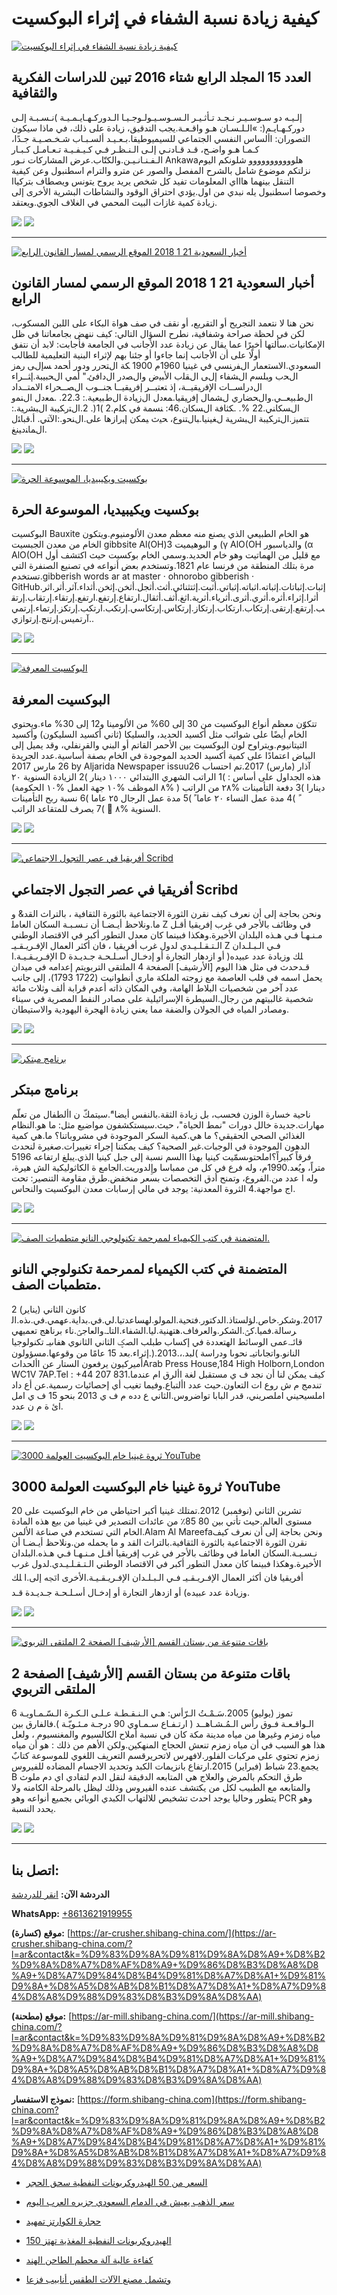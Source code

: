 # كيفية زيادة نسبة الشفاء في إثراء البوكسيت

<a href="https://swt.shibang-china.com/?l=ar&img&k=%D9%83%D9%8A%D9%81%D9%8A%D8%A9+%D8%B2%D9%8A%D8%A7%D8%AF%D8%A9+%D9%86%D8%B3%D8%A8%D8%A9+%D8%A7%D9%84%D8%B4%D9%81%D8%A7%D8%A1+%D9%81%D9%8A+%D8%A5%D8%AB%D8%B1%D8%A7%D8%A1+%D8%A7%D9%84%D8%A8%D9%88%D9%83%D8%B3%D9%8A%D8%AA" target="_blank">![كيفية زيادة نسبة الشفاء في إثراء البوكسيت](http://static.shibang-china.com/all-800x300/1302.jpg)</a>

## العدد 15 المجلد الرابع شتاء 2016 تبين للدراسات الفكرية والثقافية
إلـيـه دو سـوسـيـر نـجـد تـأثـيـر الـسـوسـيـولـوجـيـا الـدوركـهـايـمـيـة )نـسـبـة إلـى دوركـهـايـم(: »الـلـسـان هـو واقـعـة.يجب التدقيق، زيادة على ذلك، في ماذا سيكون التصوران: األساس النفسي الجتماعي للسيميوطيقا.بـعـيـد ألسـبـاب شـخـصـيـة جـدًا، كـمـا هـو واضـح، قـد قـادنـي إلـى الـنـظـر فـي كـيـفـيـة تـعـامـل كـبـار الـفـنـانـيـن.والكتّاب.عرض المشاركات نـور Ankawaهلووووووووووو شلونكم اليوم نزلتكم موضوع شامل بالشرح المفصل والصور عن مترو والترام اسطنبول وعن كيفية التنقل بينهما هاااي المعلومات تفيد كل شخص يريد يروح يتونس ويصطاف بتركياا وخصوصا اسطنبول يله نبدي من اول.يؤدي احتراق الوقود والنشاطات البشرية الأخرى إلى زيادة كمية غازات البيت المحمي في الغلاف الجوي.ويعتقد.


<a href="https://whatsapp.shibangsoft.com/WhatsApp.php" target="_blank" title="WhatsApp">![](http://static.shibang-china.com/icon/whatsapp.png)</a> <a href="https://swt.shibang-china.com/?l=ar&icon&k=%D9%83%D9%8A%D9%81%D9%8A%D8%A9+%D8%B2%D9%8A%D8%A7%D8%AF%D8%A9+%D9%86%D8%B3%D8%A8%D8%A9+%D8%A7%D9%84%D8%B4%D9%81%D8%A7%D8%A1+%D9%81%D9%8A+%D8%A5%D8%AB%D8%B1%D8%A7%D8%A1+%D8%A7%D9%84%D8%A8%D9%88%D9%83%D8%B3%D9%8A%D8%AA" target="_blank">![](http://static.shibang-china.com/icon/chat-ar.png)</a>

---

<a href="https://swt.shibang-china.com/?l=ar&img&k=%D9%83%D9%8A%D9%81%D9%8A%D8%A9+%D8%B2%D9%8A%D8%A7%D8%AF%D8%A9+%D9%86%D8%B3%D8%A8%D8%A9+%D8%A7%D9%84%D8%B4%D9%81%D8%A7%D8%A1+%D9%81%D9%8A+%D8%A5%D8%AB%D8%B1%D8%A7%D8%A1+%D8%A7%D9%84%D8%A8%D9%88%D9%83%D8%B3%D9%8A%D8%AA" target="_blank">![أخبار السعودية 21 1 2018 الموقع الرسمي لمسار القانون الرابع](http://static.shibang-china.com/all-800x300/995.jpg)</a>

## أخبار السعودية 21 1 2018 الموقع الرسمي لمسار القانون الرابع
نحن هنا لا نتعمد التجريح أو التقريع، أو نقف في صف هواة البكاء على اللبن المسكوب، لكن في لحظة صراحة وشفافية، نطرح السؤال التالي: كيف ننهض بجامعاتنا في ظل الإمكانيات.سألتها أخيرًا عما يقال عن زيادة عدد الأجانب في الجامعة فأجابت: لابد أن نتفق أولًا على أن الأجانب إنما جاءوا أو جئنا بهم لإثراء البنية التعليمية للطالب السعودي.اﻻﺴﺘﻌﻤﺎر اﻝﻔرﻨﺴﻲ ﻓﻲ ﻏﻴﻨﻴﺎ 1960م 1900 ﻜﺔ اﻝﺘﺤرر ودور أﺤﻤد ﺴإﻝﻰ رﻤز اﻝﺤب وﺒﻠﺴم اﻝﺸﻔﺎء إﻝﻰ اﻝﻘﻠب اﻷﺒﻴض واﻝﺼدر اﻝداﻓﺊ.&quot; أﻤﻲ اﻝﺤﺒﻴﺒﺔ.إﺜــراء اﻝدراﺴــﺎت اﻹﻓرﻴﻘﻴــﺔ، إذ ﺘﻌﺘﺒــر إﻓرﻴﻘﻴــﺎ ﺠﻨــوب اﻝﺼــﺤراء اﻻﻤﺘــداد اﻝطﺒﻴﻌــﻲ.واﻝﺤﻀﺎري ﻝﺸﻤﺎل إﻓرﻴﻘﻴﺎ.ﻤﻌدل اﻝزﻴﺎدة اﻝطﺒﻴﻌﻴﺔ.: 22.3. .ﻤﻌدل اﻝﻨﻤو اﻝﺴﻜﺎﻨﻲ.22 %. .ﻜﺜﺎﻓﺔ اﻝﺴﻜﺎن.46: ﻨﺴﻤﺔ ﻓﻲ ﻜﻠم.2 )1(. 2.اﻝﺘرﻜﻴﺒﺔ اﻝﺒﺸرﻴﺔ.: ﺘﺘﻤﻴز.اﻝﺘرﻜﻴﺒﺔ اﻝﺒﺸرﻴﺔ ﻝﻐﻴﻨﻴﺎ.ﺒﺎﻝﺘﻨوع، ﺤﻴث ﻴﻤﻜن إﺒرازﻫﺎ ﻋﻠﻰ.اﻝﻨﺤو.:اﻵﺘﻲ. أ.ﻗﺒﺎﺌل اﻝﻤﺎﻨدﻴﻨﻎ.


<a href="https://whatsapp.shibangsoft.com/WhatsApp.php" target="_blank" title="WhatsApp">![](http://static.shibang-china.com/icon/whatsapp.png)</a> <a href="https://swt.shibang-china.com/?l=ar&icon&k=%D9%83%D9%8A%D9%81%D9%8A%D8%A9+%D8%B2%D9%8A%D8%A7%D8%AF%D8%A9+%D9%86%D8%B3%D8%A8%D8%A9+%D8%A7%D9%84%D8%B4%D9%81%D8%A7%D8%A1+%D9%81%D9%8A+%D8%A5%D8%AB%D8%B1%D8%A7%D8%A1+%D8%A7%D9%84%D8%A8%D9%88%D9%83%D8%B3%D9%8A%D8%AA" target="_blank">![](http://static.shibang-china.com/icon/chat-ar.png)</a>

---

<a href="https://swt.shibang-china.com/?l=ar&img&k=%D9%83%D9%8A%D9%81%D9%8A%D8%A9+%D8%B2%D9%8A%D8%A7%D8%AF%D8%A9+%D9%86%D8%B3%D8%A8%D8%A9+%D8%A7%D9%84%D8%B4%D9%81%D8%A7%D8%A1+%D9%81%D9%8A+%D8%A5%D8%AB%D8%B1%D8%A7%D8%A1+%D8%A7%D9%84%D8%A8%D9%88%D9%83%D8%B3%D9%8A%D8%AA" target="_blank">![بوكسيت ويكيبيديا، الموسوعة الحرة](http://static.shibang-china.com/all-800x300/446.jpg)</a>

## بوكسيت ويكيبيديا، الموسوعة الحرة
البوكسيت Bauxite هو الخام الطبيعي الذي يصنع منه معظم معدن الألومنيوم.ويتكون الخام من معدن الجبسيت gibbsite Al(OH)3 و البوهيميت (γ AlO(OH والدياسبور (α AlO(OH مع قليل من الهماتيت وهو خام الحديد.وسمي الخام بوكسيت حيث اكتشف أول مرة بتلك المنطقة من فرنسا عام 1821.وتستخدم بعض أنواعه في تصنيع الصنفرة التي تستخدم.gibberish words ar at master · ohnorobo gibberish · GitHubإثبات.إثباتات.إثباته.اثباته.إثباتي.أثبت.إثتثنائي.أثث.أثجل.أثخن.إثخن.أثداء.آثر.أثر.اثر.أثرا.إثراء.أثره.أثري.أثرى.أثرياء.أثرية.اثغ.أثف.أثقال.ارتفاع.إرتفع.ارتفع.إرتقاء.إرتقاب.إرتقب.إرتقع.إرتقى.إرتكاب.ارتكاب.إرتكاز.إرتكاس.إرتكاسي.إرتكب.ارتكب.إرتكز.إرتماء.إرتمي.آرتميس.إرتنج.إرتوازي.


<a href="https://whatsapp.shibangsoft.com/WhatsApp.php" target="_blank" title="WhatsApp">![](http://static.shibang-china.com/icon/whatsapp.png)</a> <a href="https://swt.shibang-china.com/?l=ar&icon&k=%D9%83%D9%8A%D9%81%D9%8A%D8%A9+%D8%B2%D9%8A%D8%A7%D8%AF%D8%A9+%D9%86%D8%B3%D8%A8%D8%A9+%D8%A7%D9%84%D8%B4%D9%81%D8%A7%D8%A1+%D9%81%D9%8A+%D8%A5%D8%AB%D8%B1%D8%A7%D8%A1+%D8%A7%D9%84%D8%A8%D9%88%D9%83%D8%B3%D9%8A%D8%AA" target="_blank">![](http://static.shibang-china.com/icon/chat-ar.png)</a>

---

<a href="https://swt.shibang-china.com/?l=ar&img&k=%D9%83%D9%8A%D9%81%D9%8A%D8%A9+%D8%B2%D9%8A%D8%A7%D8%AF%D8%A9+%D9%86%D8%B3%D8%A8%D8%A9+%D8%A7%D9%84%D8%B4%D9%81%D8%A7%D8%A1+%D9%81%D9%8A+%D8%A5%D8%AB%D8%B1%D8%A7%D8%A1+%D8%A7%D9%84%D8%A8%D9%88%D9%83%D8%B3%D9%8A%D8%AA" target="_blank">![البوكسيت المعرفة](http://static.shibang-china.com/all-800x300/1302.jpg)</a>

## البوكسيت المعرفة
تتكوّن معظم أنواع البوكسيت من 30 إلى 60% من الألومينا و12 إلى 30% ماء.ويحتوي الخام أيضًا على شوائب مثل أكسيد الحديد، والسليكا (ثاني أكسيد السليكون) وأكسيد التيتانيوم.ويتراوح لون البوكسيت بين الأحمر القاتم أو البني والقرنفلي، وقد يميل إلى البياض اعتمادًا على كمية أكسيد الحديد الموجودة في الخام بصفة أساسية.عدد الجريدة 26 مارس 2017 by Aljarida Newspaper issuu26 آذار (مارس) 2017.تم احتساب هذه الجداول على أساس : )1 الراتب الشهري االبتدائي ١٠٠٠ دينار )2 الزيادة السنوية ٢٠ دينارا )3 دفعة التأمينات %٢٨ من الراتب ( %٨ الموظف %١٠ جهة العمل %١٠ الحكومة) ً )4 مدة عمل النساء ٢٠ عاما ً )5 مدة عمل الرجال ٢٥ عاما )6 نسبة ربح التأمينات السنوية %٨ ً )7 يصرف للمتقاعد الراتب.


<a href="https://whatsapp.shibangsoft.com/WhatsApp.php" target="_blank" title="WhatsApp">![](http://static.shibang-china.com/icon/whatsapp.png)</a> <a href="https://swt.shibang-china.com/?l=ar&icon&k=%D9%83%D9%8A%D9%81%D9%8A%D8%A9+%D8%B2%D9%8A%D8%A7%D8%AF%D8%A9+%D9%86%D8%B3%D8%A8%D8%A9+%D8%A7%D9%84%D8%B4%D9%81%D8%A7%D8%A1+%D9%81%D9%8A+%D8%A5%D8%AB%D8%B1%D8%A7%D8%A1+%D8%A7%D9%84%D8%A8%D9%88%D9%83%D8%B3%D9%8A%D8%AA" target="_blank">![](http://static.shibang-china.com/icon/chat-ar.png)</a>

---

<a href="https://swt.shibang-china.com/?l=ar&img&k=%D9%83%D9%8A%D9%81%D9%8A%D8%A9+%D8%B2%D9%8A%D8%A7%D8%AF%D8%A9+%D9%86%D8%B3%D8%A8%D8%A9+%D8%A7%D9%84%D8%B4%D9%81%D8%A7%D8%A1+%D9%81%D9%8A+%D8%A5%D8%AB%D8%B1%D8%A7%D8%A1+%D8%A7%D9%84%D8%A8%D9%88%D9%83%D8%B3%D9%8A%D8%AA" target="_blank">![أفريقيا في عصر التجول الاجتماعي Scribd](http://static.shibang-china.com/all-800x300/1072.jpg)</a>

## أفريقيا في عصر التجول الاجتماعي Scribd
وﻧﺤﻦ ﺑﺤﺎﺟﺔ إﻟﻰ أن ﻧﻌﺮف ﻛﻴﻒ ﻧﻘﺮن اﻟﺜﻮرة اﻻﺟﺘﻤﺎﻋﻴﺔ ﺑﺎﻟﺜﻮرة اﻟﺜﻘﺎﻓﻴﺔ ، ﺑﺎﻟﺘﺮاث اﻟﻘﺪ&amp; و ﻣﺎ.وﻧﻼﺣﻆ أﻳـﻀـﺎ أن ﻧـﺴـﺒـﺔ اﻟﺴﻜﺎن اﻟﻌﺎﻣﻠ Z ﻓﻲ وﻇﺎﺋﻒ ﺑﺎﻷﺟﺮ ﻓﻲ ﻏﺮب إﻓﺮﻳﻘﻴﺎ أﻗـﻞ ﻣـﻨـﻬـﺎ ﻓـﻲ ﻫـﺬه اﻟﺒﻠﺪان اﻷﺧﻴﺮة.وﻫﻜﺬا ﻓﺒﻴﻨﻤﺎ ﻛﺎن ﻣﻌﺪل اﻟﺘﻄﻮر أﻛﺒﺮ ﻓﻲ اﻻﻗﺘﺼﺎد اﻟﻮﻃﻨﻲ اﻟـﺘـﻘـﻠـﻴـﺪي ﻟﺪول ﻏﺮب أﻓﺮﻳﻘﻴﺎ ، ﻓﺎن أﻛﺜﺮ اﻟﻌﻤﺎل اﻹﻓـﺮﻳـﻘـﻴـ Z ﻓـﻲ اﻟـﺒـﻠـﺪان اﻹﻓـﺮﻳـﻘـﻴـﺔ.ا D ﻠﻚ وزﻳﺎدة ﻋﺪد ﻋﺒﻴﺪه( أو ازدﻫﺎر اﻟﺘﺠﺎرة أو إدﺧـﺎل أﺳـﻠـﺤـﺔ ﺟـﺪﻳـﺪة ﻗـﺪحدث فى مثل هذا اليوم [الأرشيف] الصفحة 4 الملتقى التربويتم إعدامه في ميدان يحمل اسمه في قلب العاصمة مع زوجته الملكة ماري أنطوانيت (1722 1793)، إلى جانب عدد آخر من شخصيات البلاط الهامة، وفي المكان ذاته أعدم قرابة ألف وثلاث مائة شخصية غالبيتهم من رجال.السيطرة الإسرائيلية على مصادر النفط المصرية في سيناء ومصادر المياه في الجولان والضفة مما يعني زيادة الهجرة اليهودية والاستيطان.


<a href="https://whatsapp.shibangsoft.com/WhatsApp.php" target="_blank" title="WhatsApp">![](http://static.shibang-china.com/icon/whatsapp.png)</a> <a href="https://swt.shibang-china.com/?l=ar&icon&k=%D9%83%D9%8A%D9%81%D9%8A%D8%A9+%D8%B2%D9%8A%D8%A7%D8%AF%D8%A9+%D9%86%D8%B3%D8%A8%D8%A9+%D8%A7%D9%84%D8%B4%D9%81%D8%A7%D8%A1+%D9%81%D9%8A+%D8%A5%D8%AB%D8%B1%D8%A7%D8%A1+%D8%A7%D9%84%D8%A8%D9%88%D9%83%D8%B3%D9%8A%D8%AA" target="_blank">![](http://static.shibang-china.com/icon/chat-ar.png)</a>

---

<a href="https://swt.shibang-china.com/?l=ar&img&k=%D9%83%D9%8A%D9%81%D9%8A%D8%A9+%D8%B2%D9%8A%D8%A7%D8%AF%D8%A9+%D9%86%D8%B3%D8%A8%D8%A9+%D8%A7%D9%84%D8%B4%D9%81%D8%A7%D8%A1+%D9%81%D9%8A+%D8%A5%D8%AB%D8%B1%D8%A7%D8%A1+%D8%A7%D9%84%D8%A8%D9%88%D9%83%D8%B3%D9%8A%D8%AA" target="_blank">![برنامج مبتكر](http://static.shibang-china.com/all-800x300/221.jpg)</a>

## برنامج مبتكر
ناحية خسارة الوزن فحسب، بل زيادة الثقة.بالنفس أيضا&quot;ً.سيتمكّ ن األطفال من تعلّم مهارات.جديدة خالل دورات &quot;نمط الحياة&quot;، حيث.سيستكشفون مواضيع مثل: ما هو.النظام الغذائي الصحي الحقيقي؟ ما هي.كمية السكر الموجودة في مشروباتنا؟ ما.هي كمية الدهون الموجودة في الوجبات.غير الصحية؟ كيف يمكننا إجراء تغييرات.صغيرة لنحدث فرقاً كبيراً؟املحتوىسمّيت كينيا بهذا االسم نسبة إلى جبل كينيا الذي.يبلغ ارتفاعه 5196 متراً، ويُعد.1990م، وله فرع في كل من ممباسا وإِلدوريت.الجامع ة الكاثوليكية الش هيرة، وله ا عدد من.الفروع، وتمنح أدق التخصصات بسعر منخفض.طرق مقاومة التنصير: تحت اج مواجهة.4 الثروة المعدنية: يوجد في مالي إرسابات معدن البوكسيت والنحاس.


<a href="https://whatsapp.shibangsoft.com/WhatsApp.php" target="_blank" title="WhatsApp">![](http://static.shibang-china.com/icon/whatsapp.png)</a> <a href="https://swt.shibang-china.com/?l=ar&icon&k=%D9%83%D9%8A%D9%81%D9%8A%D8%A9+%D8%B2%D9%8A%D8%A7%D8%AF%D8%A9+%D9%86%D8%B3%D8%A8%D8%A9+%D8%A7%D9%84%D8%B4%D9%81%D8%A7%D8%A1+%D9%81%D9%8A+%D8%A5%D8%AB%D8%B1%D8%A7%D8%A1+%D8%A7%D9%84%D8%A8%D9%88%D9%83%D8%B3%D9%8A%D8%AA" target="_blank">![](http://static.shibang-china.com/icon/chat-ar.png)</a>

---

<a href="https://swt.shibang-china.com/?l=ar&img&k=%D9%83%D9%8A%D9%81%D9%8A%D8%A9+%D8%B2%D9%8A%D8%A7%D8%AF%D8%A9+%D9%86%D8%B3%D8%A8%D8%A9+%D8%A7%D9%84%D8%B4%D9%81%D8%A7%D8%A1+%D9%81%D9%8A+%D8%A5%D8%AB%D8%B1%D8%A7%D8%A1+%D8%A7%D9%84%D8%A8%D9%88%D9%83%D8%B3%D9%8A%D8%AA" target="_blank">![المتضمنة في كتب الكيمياء لممرحمة تكنولوجي النانو متطمبات الصف.](http://static.shibang-china.com/all-800x300/90.jpg)</a>

## المتضمنة في كتب الكيمياء لممرحمة تكنولوجي النانو متطمبات الصف.
2 كانون الثاني (يناير) 2017.وشكر.خاص.لؤلستاذ.الدكتور.فتحية.المولو.لهساعدتيا.لي.في.بداية.عهمي.في.ىذه.الرسالة.فميا.كؿ.الشكر.والعرفاف.هتهنية.ليا.الشفاء.التاـ.والعاجؿ.ناء برناهج تعميهي قائـ.عمى الوسائط الهتعددة في إكساب طبلب الصؼ الثاني الثانوي هفاىيـ تكنولوجيا النانو.واتجاىاتيـ نحوىا ودراسة )لبد.،.2013.(.إثراء.بعد 15 عامًا من وقوعها.مسؤولون أميركيون يرفعون الستار عن األحداثArab Press House,184 High Holborn,London WC1V 7AP.Tel : +44 207 831.كيف يمكن لنا أن نجد ف ي مستقبل لغة األرق ام عندما تندمج م ش روع ات التعاون.حيث عدد األتباع.وفيما تغيب أي إحصائيات رسمية.عن أع داد املسيحيني املصريني، قدر البابا تواضروس.الثاني ع دده م ف ي 2013 بنحو 15 ف ي امل ائ ة م ن عدد.


<a href="https://whatsapp.shibangsoft.com/WhatsApp.php" target="_blank" title="WhatsApp">![](http://static.shibang-china.com/icon/whatsapp.png)</a> <a href="https://swt.shibang-china.com/?l=ar&icon&k=%D9%83%D9%8A%D9%81%D9%8A%D8%A9+%D8%B2%D9%8A%D8%A7%D8%AF%D8%A9+%D9%86%D8%B3%D8%A8%D8%A9+%D8%A7%D9%84%D8%B4%D9%81%D8%A7%D8%A1+%D9%81%D9%8A+%D8%A5%D8%AB%D8%B1%D8%A7%D8%A1+%D8%A7%D9%84%D8%A8%D9%88%D9%83%D8%B3%D9%8A%D8%AA" target="_blank">![](http://static.shibang-china.com/icon/chat-ar.png)</a>

---

<a href="https://swt.shibang-china.com/?l=ar&img&k=%D9%83%D9%8A%D9%81%D9%8A%D8%A9+%D8%B2%D9%8A%D8%A7%D8%AF%D8%A9+%D9%86%D8%B3%D8%A8%D8%A9+%D8%A7%D9%84%D8%B4%D9%81%D8%A7%D8%A1+%D9%81%D9%8A+%D8%A5%D8%AB%D8%B1%D8%A7%D8%A1+%D8%A7%D9%84%D8%A8%D9%88%D9%83%D8%B3%D9%8A%D8%AA" target="_blank">![ثروة غينيا خام البوكسيت العولمة 3000 YouTube](http://static.shibang-china.com/all-800x300/1233.jpg)</a>

## ثروة غينيا خام البوكسيت العولمة 3000 YouTube
20 تشرين الثاني (نوفمبر) 2012.تمتلك غينيا أكبر احتياطي من خام البوكسيت على مستوى العالم.حيث تأتي بين 80 85٪ من عائدات التصدير في غينيا من بيع هذه المادة الخام التي تستخدم في صناعة الألمن.Alam Al Mareefaوﻧﺤﻦ ﺑﺤﺎﺟﺔ إﻟﻰ أن ﻧﻌﺮف ﻛﻴﻒ ﻧﻘﺮن اﻟﺜﻮرة اﻻﺟﺘﻤﺎﻋﻴﺔ ﺑﺎﻟﺜﻮرة اﻟﺜﻘﺎﻓﻴﺔ.ﺑﺎﻟﺘﺮاث اﻟﻘﺪ و ﻣﺎ ﻳﺤﻤﻠﻪ ﻣﻦ.وﻧﻼﺣﻆ أﻳـﻀـﺎ أن ﻧـﺴـﺒـﺔ.اﻟﺴﻜﺎن اﻟﻌﺎﻣﻠ ﻓﻲ وﻇﺎﺋﻒ ﺑﺎﻷﺟﺮ ﻓﻲ ﻏﺮب إﻓﺮﻳﻘﻴﺎ أﻗـﻞ ﻣـﻨـﻬـﺎ ﻓـﻲ ﻫـﺬه.اﻟﺒﻠﺪان اﻷﺧﻴﺮة.وﻫﻜﺬا ﻓﺒﻴﻨﻤﺎ ﻛﺎن ﻣﻌﺪل اﻟﺘﻄﻮر أﻛﺒﺮ ﻓﻲ اﻻﻗﺘﺼﺎد اﻟﻮﻃﻨﻲ اﻟـﺘـﻘـﻠـﻴـﺪي.ﻟﺪول ﻏﺮب أﻓﺮﻳﻘﻴﺎ ﻓﺎن أﻛﺜﺮ اﻟﻌﻤﺎل اﻹﻓـﺮﻳـﻘـﻴـ ﻓـﻲ اﻟـﺒـﻠـﺪان اﻹﻓـﺮﻳـﻘـﻴـﺔ.اﻷﺧﺮى اﲡﻪ إﻟﻰ.ا ﻠﻚ وزﻳﺎدة ﻋﺪد ﻋﺒﻴﺪه) أو ازدﻫﺎر اﻟﺘﺠﺎرة أو إدﺧـﺎل أﺳـﻠـﺤـﺔ ﺟـﺪﻳـﺪة ﻗـﺪ.


<a href="https://whatsapp.shibangsoft.com/WhatsApp.php" target="_blank" title="WhatsApp">![](http://static.shibang-china.com/icon/whatsapp.png)</a> <a href="https://swt.shibang-china.com/?l=ar&icon&k=%D9%83%D9%8A%D9%81%D9%8A%D8%A9+%D8%B2%D9%8A%D8%A7%D8%AF%D8%A9+%D9%86%D8%B3%D8%A8%D8%A9+%D8%A7%D9%84%D8%B4%D9%81%D8%A7%D8%A1+%D9%81%D9%8A+%D8%A5%D8%AB%D8%B1%D8%A7%D8%A1+%D8%A7%D9%84%D8%A8%D9%88%D9%83%D8%B3%D9%8A%D8%AA" target="_blank">![](http://static.shibang-china.com/icon/chat-ar.png)</a>

---

<a href="https://swt.shibang-china.com/?l=ar&img&k=%D9%83%D9%8A%D9%81%D9%8A%D8%A9+%D8%B2%D9%8A%D8%A7%D8%AF%D8%A9+%D9%86%D8%B3%D8%A8%D8%A9+%D8%A7%D9%84%D8%B4%D9%81%D8%A7%D8%A1+%D9%81%D9%8A+%D8%A5%D8%AB%D8%B1%D8%A7%D8%A1+%D8%A7%D9%84%D8%A8%D9%88%D9%83%D8%B3%D9%8A%D8%AA" target="_blank">![باقات متنوعة من بستان القسم [الأرشيف] الصفحة 2 الملتقى التربوي](http://static.shibang-china.com/all-800x300/739.jpg)</a>

## باقات متنوعة من بستان القسم [الأرشيف] الصفحة 2 الملتقى التربوي
6 تموز (يوليو) 2005.سَـمْـتُ الـرّأس: هـي الـنـقـطـة عـلـى الـكـرة الـسّـمـاويـة الـواقـعـة فـوق رأس الـمُـشـاهــد ( ارتـفـاع سـمـاوي 90 درجـة مـئـويّـة ).فالفارق بين مياه زمزم وغيرها من مياه مدينة مكة كان في نسبة أملاح الكالسيوم والمغنسيوم ، ولعل هذا هو السبب في أن مياه زمزم تنعش الحجاج المنهكين.ولكن الأهم من ذلك : هو أن مياه زمزم تحتوي على مركبات الفلور.لافهرس  لاتحريرقسم التعريف اللغوي للموسوعة كتابٌ يجمع.23 شباط (فبراير) 2015.ارتفاع بانزيمات الكبد وتحديد الاجسام المضاده للفيروس B طرق التحكم بالمرض والعلاج هي المتابعه الدقيقة لنقل الدم لتفادي اي دم ملوث والمتابعه مع الطبيب لكل من يكتشف عنده الفيروس وذلك ليظل بالمرحلة الكامنه ولا يتطور وحاليا يوجد احدث تشخيص للالتهاب الكبدي الوبائي بجميع أنواعه وهو PCR وهو يحدد النسبة.


<a href="https://whatsapp.shibangsoft.com/WhatsApp.php" target="_blank" title="WhatsApp">![](http://static.shibang-china.com/icon/whatsapp.png)</a> <a href="https://swt.shibang-china.com/?l=ar&icon&k=%D9%83%D9%8A%D9%81%D9%8A%D8%A9+%D8%B2%D9%8A%D8%A7%D8%AF%D8%A9+%D9%86%D8%B3%D8%A8%D8%A9+%D8%A7%D9%84%D8%B4%D9%81%D8%A7%D8%A1+%D9%81%D9%8A+%D8%A5%D8%AB%D8%B1%D8%A7%D8%A1+%D8%A7%D9%84%D8%A8%D9%88%D9%83%D8%B3%D9%8A%D8%AA" target="_blank">![](http://static.shibang-china.com/icon/chat-ar.png)</a>

---
## اتصل بنا:

**الدردشة الآن:** [انقر للدردشة](https://swt.shibang-china.com?l=ar&contact&k=%D9%83%D9%8A%D9%81%D9%8A%D8%A9+%D8%B2%D9%8A%D8%A7%D8%AF%D8%A9+%D9%86%D8%B3%D8%A8%D8%A9+%D8%A7%D9%84%D8%B4%D9%81%D8%A7%D8%A1+%D9%81%D9%8A+%D8%A5%D8%AB%D8%B1%D8%A7%D8%A1+%D8%A7%D9%84%D8%A8%D9%88%D9%83%D8%B3%D9%8A%D8%AA)

**WhatsApp:**  [+8613621919955](https://whatsapp.shibangsoft.com/WhatsApp.php)

**موقع (كسارة):** [https://ar-crusher.shibang-china.com/](https://ar-crusher.shibang-china.com/?l=ar&contact&k=%D9%83%D9%8A%D9%81%D9%8A%D8%A9+%D8%B2%D9%8A%D8%A7%D8%AF%D8%A9+%D9%86%D8%B3%D8%A8%D8%A9+%D8%A7%D9%84%D8%B4%D9%81%D8%A7%D8%A1+%D9%81%D9%8A+%D8%A5%D8%AB%D8%B1%D8%A7%D8%A1+%D8%A7%D9%84%D8%A8%D9%88%D9%83%D8%B3%D9%8A%D8%AA)

**موقع (مطحنة):** [https://ar-mill.shibang-china.com/](https://ar-mill.shibang-china.com/?l=ar&contact&k=%D9%83%D9%8A%D9%81%D9%8A%D8%A9+%D8%B2%D9%8A%D8%A7%D8%AF%D8%A9+%D9%86%D8%B3%D8%A8%D8%A9+%D8%A7%D9%84%D8%B4%D9%81%D8%A7%D8%A1+%D9%81%D9%8A+%D8%A5%D8%AB%D8%B1%D8%A7%D8%A1+%D8%A7%D9%84%D8%A8%D9%88%D9%83%D8%B3%D9%8A%D8%AA)

**نموذج الاستفسار:** [https://form.shibang-china.com](https://form.shibang-china.com?l=ar&contact&k=%D9%83%D9%8A%D9%81%D9%8A%D8%A9+%D8%B2%D9%8A%D8%A7%D8%AF%D8%A9+%D9%86%D8%B3%D8%A8%D8%A9+%D8%A7%D9%84%D8%B4%D9%81%D8%A7%D8%A1+%D9%81%D9%8A+%D8%A5%D8%AB%D8%B1%D8%A7%D8%A1+%D8%A7%D9%84%D8%A8%D9%88%D9%83%D8%B3%D9%8A%D8%AA)

* [السعر من 50 الهيدروكربونات النفطية سحق الحجر](../30/%D8%A7%D9%84%D8%B3%D8%B9%D8%B1%20%D9%85%D9%86%2050%20%D8%A7%D9%84%D9%87%D9%8A%D8%AF%D8%B1%D9%88%D9%83%D8%B1%D8%A8%D9%88%D9%86%D8%A7%D8%AA%20%D8%A7%D9%84%D9%86%D9%81%D8%B7%D9%8A%D8%A9%20%D8%B3%D8%AD%D9%82%20%D8%A7%D9%84%D8%AD%D8%AC%D8%B1.md)

* [سعر الذهب يعيش في الدمام السعودي جزيره العرب اليوم](../29/%D8%B3%D8%B9%D8%B1%20%D8%A7%D9%84%D8%B0%D9%87%D8%A8%20%D9%8A%D8%B9%D9%8A%D8%B4%20%D9%81%D9%8A%20%D8%A7%D9%84%D8%AF%D9%85%D8%A7%D9%85%20%D8%A7%D9%84%D8%B3%D8%B9%D9%88%D8%AF%D9%8A%20%D8%AC%D8%B2%D9%8A%D8%B1%D9%87%20%D8%A7%D9%84%D8%B9%D8%B1%D8%A8%20%D8%A7%D9%84%D9%8A%D9%88%D9%85.md)

* [حجارة الكوارتز تمهيد](../26/%D8%AD%D8%AC%D8%A7%D8%B1%D8%A9%20%D8%A7%D9%84%D9%83%D9%88%D8%A7%D8%B1%D8%AA%D8%B2%20%D8%AA%D9%85%D9%87%D9%8A%D8%AF.md)

* [150 الهيدروكربونات النفطية المغذية تهتز](../27/150%20%D8%A7%D9%84%D9%87%D9%8A%D8%AF%D8%B1%D9%88%D9%83%D8%B1%D8%A8%D9%88%D9%86%D8%A7%D8%AA%20%D8%A7%D9%84%D9%86%D9%81%D8%B7%D9%8A%D8%A9%20%D8%A7%D9%84%D9%85%D8%BA%D8%B0%D9%8A%D8%A9%20%D8%AA%D9%87%D8%AA%D8%B2.md)

* [كفاءة عالية آلة محطم الطاحن الهند](../27/%D9%83%D9%81%D8%A7%D8%A1%D8%A9%20%D8%B9%D8%A7%D9%84%D9%8A%D8%A9%20%D8%A2%D9%84%D8%A9%20%D9%85%D8%AD%D8%B7%D9%85%20%D8%A7%D9%84%D8%B7%D8%A7%D8%AD%D9%86%20%D8%A7%D9%84%D9%87%D9%86%D8%AF.md)

* [وتشمل مصنع الآلات الطقس أنابيب فزعا](../29/%D9%88%D8%AA%D8%B4%D9%85%D9%84%20%D9%85%D8%B5%D9%86%D8%B9%20%D8%A7%D9%84%D8%A2%D9%84%D8%A7%D8%AA%20%D8%A7%D9%84%D8%B7%D9%82%D8%B3%20%D8%A3%D9%86%D8%A7%D8%A8%D9%8A%D8%A8%20%D9%81%D8%B2%D8%B9%D8%A7.md)